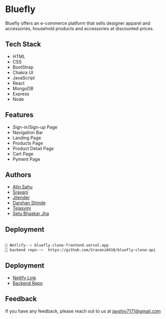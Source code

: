 
# Bluefly
Bluefly offers an e-commerce platform that sells designer apparel and accessories, household products and accessories at discounted prices.




## Tech Stack
- HTML
- CSS
- BootStrap
- Chakra UI
- JavaScript
- React
- MongoDB
- Express
- Node





## Features

- Sign-in/Sign-up Page
- Navigation Bar
- Landing Page
- Products Page
- Product Detail Page
- Cart Page
- Pyment Page



## Authors

- [Atin Sahu](https://github.com/atin-sahu)
- [Sravani](https://github.com/Sravani0410)
- [Jitender](https://github.com/jitender004)
- [Darshan Shinde](https://github.com/darshan-shinde)
- [Tejasvini](https://github.com/Teju0910)
- [Setu Bhaskar Jha](https://github.com/sbj1198)

## Deployment



```bash

🔗 Netlify--> bluefly-clone-frontend.vercel.app
🔗 backend repo-->  https://github.com/Sravani0410/bluefly-clone-api

```

## Deployment

- [Netlify Link](https://bluefly-clone-frontend.vercel.app)
- [Backend Repo](https://github.com/Sravani0410/bluefly-clone-api)


## Feedback

If you have any feedback, please reach out to us at jayshiv7171@gmail.com


